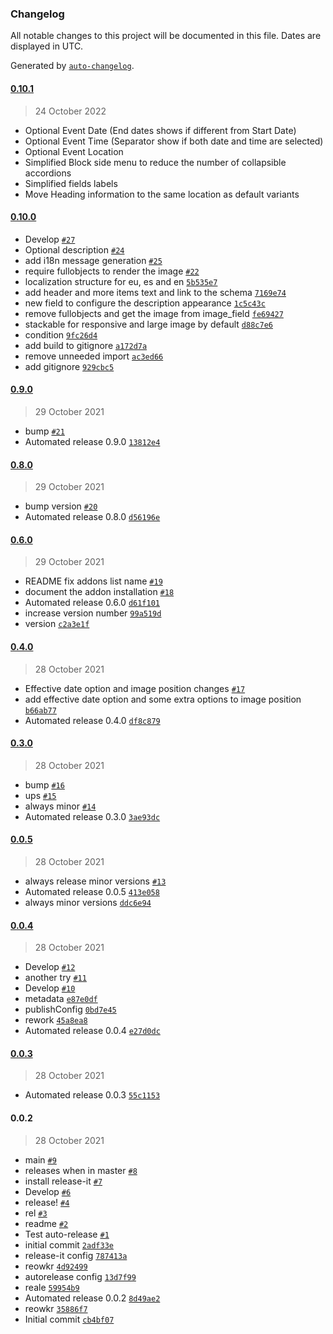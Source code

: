 ### Changelog

All notable changes to this project will be documented in this file. Dates are displayed in UTC.

Generated by [`auto-changelog`](https://github.com/CookPete/auto-changelog).

#### [0.10.1](unreleased)

> 24 October 2022

- Optional Event Date (End dates shows if different from Start Date)
- Optional Event Time (Separator show if both date and time are selected)
- Optional Event Location
- Simplified Block side menu to reduce the number of collapsible accordions
- Simplified fields labels
- Move Heading information to the same location as default variants 


#### [0.10.0](https://github.com/codesyntax/volto-listingadvanced-variation/compare/0.9.0...0.10.0)

- Develop [`#27`](https://github.com/codesyntax/volto-listingadvanced-variation/pull/27)
- Optional description [`#24`](https://github.com/codesyntax/volto-listingadvanced-variation/pull/24)
- add i18n message generation [`#25`](https://github.com/codesyntax/volto-listingadvanced-variation/pull/25)
- require fullobjects to render the image [`#22`](https://github.com/codesyntax/volto-listingadvanced-variation/pull/22)
- localization structure for eu, es and en [`5b535e7`](https://github.com/codesyntax/volto-listingadvanced-variation/commit/5b535e7c0a5fd638fe0f1b1c0b64c908c0d73aba)
- add header and more items text and link to the schema [`7169e74`](https://github.com/codesyntax/volto-listingadvanced-variation/commit/7169e74633507e926bf758443eb469de1b36fe89)
- new field to configure the description appearance [`1c5c43c`](https://github.com/codesyntax/volto-listingadvanced-variation/commit/1c5c43c2b367de7ea87e2097cce2e12e023dda2b)
- remove fullobjects and get the image from image_field [`fe69427`](https://github.com/codesyntax/volto-listingadvanced-variation/commit/fe69427a09f108080344a84f12baf0d915d3f35b)
- stackable for responsive and large image by default [`d88c7e6`](https://github.com/codesyntax/volto-listingadvanced-variation/commit/d88c7e647c8dd49e40fcfe9fe5821ec7973d5b29)
- condition [`9fc26d4`](https://github.com/codesyntax/volto-listingadvanced-variation/commit/9fc26d46227577ac0402e3e265dcd18d7867244d)
- add build to gitignore [`a172d7a`](https://github.com/codesyntax/volto-listingadvanced-variation/commit/a172d7a29f4a66ec41001f8f00a2b6bf0cc05df2)
- remove unneeded import [`ac3ed66`](https://github.com/codesyntax/volto-listingadvanced-variation/commit/ac3ed667073bf30c68747e6abc9701b1d3408d9a)
- add gitignore [`929cbc5`](https://github.com/codesyntax/volto-listingadvanced-variation/commit/929cbc57e59b798caa576d82701fce4fff247f16)

#### [0.9.0](https://github.com/codesyntax/volto-listingadvanced-variation/compare/0.8.0...0.9.0)

> 29 October 2021

- bump [`#21`](https://github.com/codesyntax/volto-listingadvanced-variation/pull/21)
- Automated release 0.9.0 [`13812e4`](https://github.com/codesyntax/volto-listingadvanced-variation/commit/13812e4ca4618b926888ccb133d1c3d7cd1478ef)

#### [0.8.0](https://github.com/codesyntax/volto-listingadvanced-variation/compare/0.6.0...0.8.0)

> 29 October 2021

- bump version [`#20`](https://github.com/codesyntax/volto-listingadvanced-variation/pull/20)
- Automated release 0.8.0 [`d56196e`](https://github.com/codesyntax/volto-listingadvanced-variation/commit/d56196ebdc29dd300264fa234680ff44b7759a5f)

#### [0.6.0](https://github.com/codesyntax/volto-listingadvanced-variation/compare/0.4.0...0.6.0)

> 29 October 2021

- README fix addons list name [`#19`](https://github.com/codesyntax/volto-listingadvanced-variation/pull/19)
- document the addon installation [`#18`](https://github.com/codesyntax/volto-listingadvanced-variation/pull/18)
- Automated release 0.6.0 [`d61f101`](https://github.com/codesyntax/volto-listingadvanced-variation/commit/d61f101e5dc6ed041f4eedd54971ffeb259066be)
- increase version number [`99a519d`](https://github.com/codesyntax/volto-listingadvanced-variation/commit/99a519de24d309af76ebfbd19022b077071c2d9b)
- version [`c2a3e1f`](https://github.com/codesyntax/volto-listingadvanced-variation/commit/c2a3e1fb10586b026bf8c4e54364337b73c03b15)

#### [0.4.0](https://github.com/codesyntax/volto-listingadvanced-variation/compare/0.3.0...0.4.0)

> 28 October 2021

- Effective date option and image position changes [`#17`](https://github.com/codesyntax/volto-listingadvanced-variation/pull/17)
- add effective date option and some extra options to image position [`b66ab77`](https://github.com/codesyntax/volto-listingadvanced-variation/commit/b66ab779f0caf1d56bc5965caecd1ee3b9d8e192)
- Automated release 0.4.0 [`df8c879`](https://github.com/codesyntax/volto-listingadvanced-variation/commit/df8c8796f6e9c6627bd347dd775e6b5dea727ef3)

#### [0.3.0](https://github.com/codesyntax/volto-listingadvanced-variation/compare/0.0.5...0.3.0)

> 28 October 2021

- bump [`#16`](https://github.com/codesyntax/volto-listingadvanced-variation/pull/16)
- ups [`#15`](https://github.com/codesyntax/volto-listingadvanced-variation/pull/15)
- always minor [`#14`](https://github.com/codesyntax/volto-listingadvanced-variation/pull/14)
- Automated release 0.3.0 [`3ae93dc`](https://github.com/codesyntax/volto-listingadvanced-variation/commit/3ae93dcffa9846b23e8924e12196186f6b859790)

#### [0.0.5](https://github.com/codesyntax/volto-listingadvanced-variation/compare/0.0.4...0.0.5)

> 28 October 2021

- always release minor versions [`#13`](https://github.com/codesyntax/volto-listingadvanced-variation/pull/13)
- Automated release 0.0.5 [`413e058`](https://github.com/codesyntax/volto-listingadvanced-variation/commit/413e05870fce8e9b56fd548b97747cc4e4367e04)
- always minor versions [`ddc6e94`](https://github.com/codesyntax/volto-listingadvanced-variation/commit/ddc6e940437a8f5dd775ff1c5b304c2d1241abe2)

#### [0.0.4](https://github.com/codesyntax/volto-listingadvanced-variation/compare/0.0.3...0.0.4)

> 28 October 2021

- Develop [`#12`](https://github.com/codesyntax/volto-listingadvanced-variation/pull/12)
- another try [`#11`](https://github.com/codesyntax/volto-listingadvanced-variation/pull/11)
- Develop [`#10`](https://github.com/codesyntax/volto-listingadvanced-variation/pull/10)
- metadata [`e87e0df`](https://github.com/codesyntax/volto-listingadvanced-variation/commit/e87e0df648b7f10b464a63f60ac05f0d4297a05e)
- publishConfig [`0bd7e45`](https://github.com/codesyntax/volto-listingadvanced-variation/commit/0bd7e45de3bdbdb25168967ae77c54facc0c8dd9)
- rework [`45a8ea8`](https://github.com/codesyntax/volto-listingadvanced-variation/commit/45a8ea80de08474fc3487bf699168c1d97390b18)
- Automated release 0.0.4 [`e27d0dc`](https://github.com/codesyntax/volto-listingadvanced-variation/commit/e27d0dc82be415aead1e55912a40400f238eb840)

#### [0.0.3](https://github.com/codesyntax/volto-listingadvanced-variation/compare/0.0.2...0.0.3)

> 28 October 2021

- Automated release 0.0.3 [`55c1153`](https://github.com/codesyntax/volto-listingadvanced-variation/commit/55c11532e568334b9d9d9ac68166e72a5c4d10c6)

#### 0.0.2

> 28 October 2021

- main [`#9`](https://github.com/codesyntax/volto-listingadvanced-variation/pull/9)
- releases when in master [`#8`](https://github.com/codesyntax/volto-listingadvanced-variation/pull/8)
- install release-it [`#7`](https://github.com/codesyntax/volto-listingadvanced-variation/pull/7)
- Develop [`#6`](https://github.com/codesyntax/volto-listingadvanced-variation/pull/6)
- release! [`#4`](https://github.com/codesyntax/volto-listingadvanced-variation/pull/4)
- rel [`#3`](https://github.com/codesyntax/volto-listingadvanced-variation/pull/3)
- readme [`#2`](https://github.com/codesyntax/volto-listingadvanced-variation/pull/2)
- Test auto-release [`#1`](https://github.com/codesyntax/volto-listingadvanced-variation/pull/1)
- initial commit [`2adf33e`](https://github.com/codesyntax/volto-listingadvanced-variation/commit/2adf33ed5c4c794a5d458e598511bc47e457beb7)
- release-it config [`787413a`](https://github.com/codesyntax/volto-listingadvanced-variation/commit/787413a581b00adecf9a5afee1e815218f1baba4)
- reowkr [`4d92499`](https://github.com/codesyntax/volto-listingadvanced-variation/commit/4d9249959c481a05f2c3d6675b97e179b2632d27)
- autorelease config [`13d7f99`](https://github.com/codesyntax/volto-listingadvanced-variation/commit/13d7f994659ad2ca32fd7240f007ff14102ca6e2)
- reale [`59954b9`](https://github.com/codesyntax/volto-listingadvanced-variation/commit/59954b94e9dcaeffd137cee9cab6a30032469ac7)
- Automated release 0.0.2 [`8d49ae2`](https://github.com/codesyntax/volto-listingadvanced-variation/commit/8d49ae29b8015eba0da272f680653bee453807db)
- reowkr [`35886f7`](https://github.com/codesyntax/volto-listingadvanced-variation/commit/35886f7143486776e8cb3a68b31f9a7b9b0102aa)
- Initial commit [`cb4bf07`](https://github.com/codesyntax/volto-listingadvanced-variation/commit/cb4bf07aa8802ab01d400965522587e169a8fc9c)
